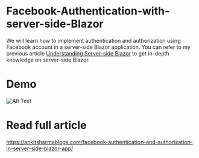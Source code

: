 # Facebook-Authentication-with-server-side-Blazor
We will learn how to implement authentication and authorization using Facebook account in a server-side Blazor application. You can refer to my previous article [Understanding Server-side Blazor](https://ankitsharmablogs.com/understanding-server-side-blazor/) to get in-depth knowledge on server-side Blazor.

# Demo
![Alt Text](https://ankitsharmablogs.com/wp-content/uploads/2019/06/BlazorFbAuthExec.gif)

# Read full article
https://ankitsharmablogs.com/facebook-authentication-and-authorization-in-server-side-blazor-app/
